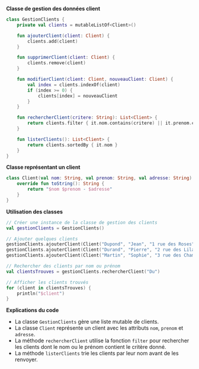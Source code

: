 **Classe de gestion des données client**

```kotlin
class GestionClients {
    private val clients = mutableListOf<Client>()

    fun ajouterClient(client: Client) {
        clients.add(client)
    }

    fun supprimerClient(client: Client) {
        clients.remove(client)
    }

    fun modifierClient(client: Client, nouveauClient: Client) {
        val index = clients.indexOf(client)
        if (index >= 0) {
            clients[index] = nouveauClient
        }
    }

    fun rechercherClient(critere: String): List<Client> {
        return clients.filter { it.nom.contains(critere) || it.prenom.contains(critere) }
    }

    fun listerClients(): List<Client> {
        return clients.sortedBy { it.nom }
    }
}
```

**Classe représentant un client**

```kotlin
class Client(val nom: String, val prenom: String, val adresse: String) {
    override fun toString(): String {
        return "$nom $prenom - $adresse"
    }
}
```

**Utilisation des classes**

```kotlin
// Créer une instance de la classe de gestion des clients
val gestionClients = GestionClients()

// Ajouter quelques clients
gestionClients.ajouterClient(Client("Dupond", "Jean", "1 rue des Roses"))
gestionClients.ajouterClient(Client("Durand", "Pierre", "2 rue des Lilas"))
gestionClients.ajouterClient(Client("Martin", "Sophie", "3 rue des Champs"))

// Rechercher des clients par nom ou prénom
val clientsTrouves = gestionClients.rechercherClient("Du")

// Afficher les clients trouvés
for (client in clientsTrouves) {
    println("$client")
}
```

**Explications du code**

* La classe `GestionClients` gère une liste mutable de clients.
* La classe `Client` représente un client avec les attributs `nom`, `prenom` et `adresse`.
* La méthode `rechercherClient` utilise la fonction `filter` pour rechercher les clients dont le nom ou le prénom contient le critère donné.
* La méthode `listerClients` trie les clients par leur nom avant de les renvoyer.